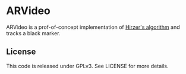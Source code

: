# ARVideo

ARVideo is a prof-of-concept implementation of [Hirzer's algorithm][hirzer] and tracks a black marker.

## License

This code is released under GPLv3. See LICENSE for more details.

[hirzer]:http://studierstube.icg.tugraz.at/thesis/marker_detection.pdf